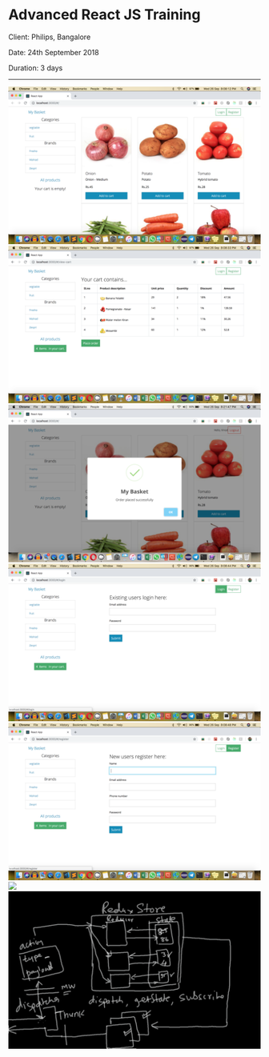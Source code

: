 # Advanced React JS Training

Client: Philips, Bangalore

Date: 24th September 2018

Duration: 3 days

--- 

<img src="ss1.png" />

<img src="ss2.png" />

<img src="ss3.png" />

<img src="ss4.png" />

<img src="ss5.png" />

<img src="scribbles/01.png" />

<img src="scribbles/02.png" />

